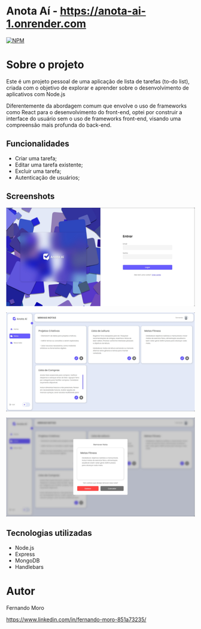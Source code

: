 # Anota Aí - https://anota-ai-1.onrender.com
[![NPM](https://img.shields.io/npm/l/react)](https://github.com/MoroFernando/Anota_Ai/blob/main/LICENSE) 

# Sobre o projeto

Este é um projeto pessoal de uma aplicação de lista de tarefas (to-do list), criada com o objetivo de explorar e aprender sobre o desenvolvimento de aplicativos com Node.js 

Diferentemente da abordagem comum que envolve o uso de frameworks como React para o desenvolvimento do front-end, optei por construir a interface do usuário sem o uso de frameworks front-end, visando uma compreensão mais profunda do back-end.

## Funcionalidades
- Criar uma tarefa;
- Editar uma tarefa existente;
- Excluir uma tarefa;
- Autenticação de usuários;

## Screenshots
![Login](https://github.com/MoroFernando/Anota_Ai/blob/main/public/screenshots/screen-login.jpg)

![Minhas Notas](https://github.com/MoroFernando/Anota_Ai/blob/main/public/screenshots/screen-minhas-notas.jpg)

![Remover Nota](https://github.com/MoroFernando/Anota_Ai/blob/main/public/screenshots/scree-remover-nota.jpg)

## Tecnologias utilizadas
- Node.js
- Express
- MongoDB
- Handlebars

# Autor

Fernando Moro

https://www.linkedin.com/in/fernando-moro-851a73235/
